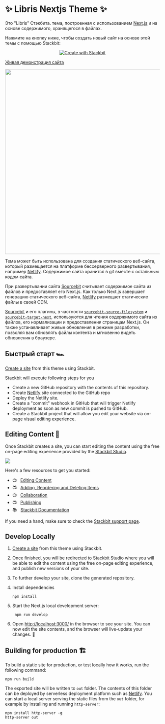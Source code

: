 # ✨ Libris Nextjs Theme ✨

Это "Libris" Стэкбита. тема, построенная с использованием [Next.js](https://nextjs.org/) и
на основе содержимого, хранящегося в файлах.

Нажмите на кнопку ниже, чтобы создать новый сайт на основе этой темы с помощью Stackbit:

<p align="center">
  <a href="https://app.stackbit.com/create?theme=https://github.com/stackbit-themes/libris-nextjs&utm_source=theme-readme&utm_medium=referral&utm_campaign=stackbit_themes"><img alt="Create with Stackbit" src="https://assets.stackbit.com/badge/create-with-stackbit.svg"/></a>
</p>

[Живая демонстрация сайта](https://themes.stackbit.com/demos/libris/)

<img src="https://themes.stackbit.com/images/libris-demo-1024x768.png" width="600">

Тема может быть использована для создания статического веб-сайта, который размещается на платформе бессерверного развертывания, например [Netlify](https://www.netlify.com). 
Содержимое сайта хранится в git вместе с остальным кодом сайта.

При развертывании сайта [Sourcebit](https://github.com/stackbithq/sourcebit) считывает содержимое сайта из файлов и предоставляет его Next.js. Как только Next.js завершает генерацию статического веб-сайта, [Netlify](https://www.netlify.com) размещает статические файлы в своей CDN.

[Sourcebit](https://github.com/stackbithq/sourcebit) и его плагины, в частности [`sourcebit-source-filesystem`](https://github.com/stackbithq/sourcebit-source-filesystem) и [`sourcebit-target-next`](https://github.com/stackbithq/sourcebit-target-next), используются для чтения содержимого сайта из файлов, его нормализации и предоставления страницам Next.js. 
Он также устанавливает живые обновления в режиме разработки, позволяя вам обновлять файлы контента и мгновенно видеть обновления в браузере.


## Быстрый старт 🏎

[Create a site](https://app.stackbit.com/create?theme=https://github.com/stackbit-themes/libris-nextjs&utm_source=theme-readme&utm_medium=referral&utm_campaign=stackbit_themes) from this theme using Stackbit.

Stackbit will execute following steps for you

- Create a new GitHub repository with the contents of this repository.
- Create [Netlify](https://www.netlify.com) site connected to the GitHub repo
- Deploy the Netlify site.
- Create a "commit" webhook in GitHub that will trigger Netlify deployment as
  soon as new commit is pushed to GitHub.
- Create a Stackbit project that will allow you edit your website via on-page
  visual editing experience. 


## Editing Content 📝

Once Stackbit creates a site, you can start editing the content using the free
on-page editing experience provided by the [Stackbit Studio](https://stackbit.com?utm_source=project-readme&utm_medium=referral&utm_campaign=user_themes).

[![](https://i3.ytimg.com/vi/zd9lGRLVDm4/hqdefault.jpg)](https://stackbit.link/project-readme-lead-video)

Here's a few resources to get you started:

- 📺 &nbsp; [Editing Content](https://stackbit.link/project-readme-editing-video)
- 📺 &nbsp; [Adding, Reordering and Deleting Items](https://stackbit.link/project-readme-adding-video)
- 📺 &nbsp; [Collaboration](https://stackbit.link/project-readme-collaboration-video)
- 📺 &nbsp; [Publishing](https://stackbit.link/project-readme-publishing-video)
- 📚 &nbsp; [Stackbit Documentation](https://stackbit.link/project-readme-documentation)

If you need a hand, make sure to check the [Stackbit support page](https://stackbit.link/project-readme-support).


## Develop Locally

1. [Create a site](https://app.stackbit.com/create?theme=https://github.com/stackbit-themes/libris-nextjs&utm_source=theme-readme&utm_medium=referral&utm_campaign=stackbit_themes) from this theme using Stackbit.

1. Once finished, you will be redirected to Stackbit Studio where you will be
   able to edit the content using the free on-page editing experience, and
   publish new versions of your site.

1. To further develop your site, clone the generated repository.

1. Install dependencies

       npm install
       
1. Start the Next.js local development server:

        npm run develop

1. Open [http://localhost:3000/](http://localhost:3000/) in the browser to see
   your site. You can now edit the site contents, and the browser will
   live-update your changes. 🎉


## Building for production 🏗

To build a static site for production, or test locally how it works, run the
following command:

    npm run build

The exported site will be written to `out` folder. The contents of this folder 
can be deployed by serverless deployment platform such as [Netlify](https://www.netlify.com).
You can start a local server serving the static files from the `out` folder, for
example by installing and running `http-server`:

    npm install http-server -g
    http-server out
